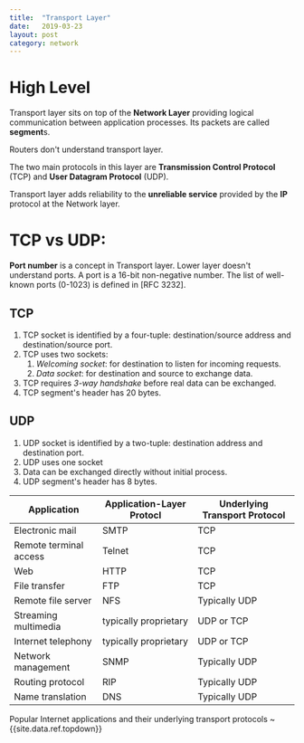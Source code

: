 ```yaml
---
title:  "Transport Layer"
date:   2019-03-23
layout: post
category: network
---
```


# High Level

Transport layer sits on top of the **Network Layer** providing logical communication between application processes. Its packets are called **segment**s.

Routers don't understand transport layer.

The two main protocols in this layer are **Transmission Control Protocol** (TCP) and **User Datagram Protocol** (UDP).

Transport layer adds reliability to the **unreliable service** provided by the **IP** protocol at the Network layer.

# TCP vs UDP:

**Port number** is a concept in Transport layer. Lower layer doesn't understand ports. A port is a 16-bit non-negative number. The list of well-known ports (0-1023) is defined in [RFC 3232].
    
## TCP

1. TCP socket is identified by a four-tuple: destination/source address and destination/source port.
2. TCP uses two sockets:
   1. *Welcoming socket*: for destination to listen for incoming requests.
   2. *Data socket*: for destination and source to exchange data.
3. TCP requires *3-way handshake* before real data can be exchanged.
4. TCP segment's header has 20 bytes.

## UDP
1. UDP socket is identified by a two-tuple: destination address and destination port.
2. UDP uses one socket
3. Data can be exchanged directly without initial process.
4. UDP segment's header has 8 bytes.

Application | Application-Layer Protocl | Underlying Transport Protocol
----- | ----- | -----
Electronic mail | SMTP | TCP
Remote terminal access | Telnet | TCP
Web | HTTP | TCP
File transfer | FTP | TCP
Remote file server | NFS | Typically UDP
Streaming multimedia | typically proprietary | UDP or TCP
Internet telephony | typically proprietary | UDP or TCP
Network management | SNMP | Typically UDP
Routing protocol | RIP | Typically UDP
Name translation | DNS | Typically UDP

Popular Internet applications and their underlying transport protocols ~ {{site.data.ref.topdown}}
